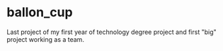 # ballon_cup

Last project of my first year of technology degree project and first "big" project working as a team.

